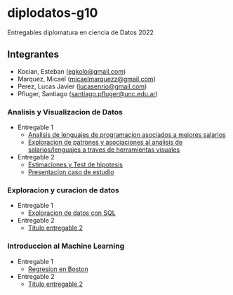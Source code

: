 # diplodatos-g10
Entregables diplomatura en ciencia de Datos 2022

## Integrantes
- Kocian, Esteban (egkolo@gmail.com)
- Marquez, Micael (micaelmarquezz@gmail.com)
- Perez, Lucas Javier (lucasenrio@gmail.com)
- Pfluger, Santiago (santiago.pfluger@unc.edu.ar)

### Analisis y Visualizacion de Datos
- Entregable 1
    - [Analisis de lenguajes de programacion asociados a mejores salarios](/ayvd/Grupo_10_AyVD_Entregable_Parte_1.ipynb)
    - [Exploracion de patrones y asociaciones al analisis de salarios/lenguajes a traves de herramientas visuales](/ayvd/Grupo_10_AyVD_Entregable_Parte_1.ipynb)
- Entregable 2
    - [Estimaciones y Test de hipotesis](/ayvd/Grupo_10_AyVD_Entregable_Parte_2.ipynb)
    - [Presentacion caso de estudio](/ayvd/Entregable_AyVD.pdf)

### Exploracion y curacion de datos
- Entregable 1
    - [Exploracion de datos con SQL]([eycd/Grupo_10_EyCD_Entregable_Parte_1_y_2.ipynb])
- Entregable 2
    - [Titulo entregable 2]([eycd/Grupo_10_EyCD_Entregable_Parte_1_y_2.ipynb])

### Introduccion al Machine Learning
- Entregable 1
    - [Regresion en Boston](/introml/Grupo_10_IntroML_Entregable_Parte_1.ipynb)
- Entregable 2
    - [Titulo entregable 2](/introml/Grupo_10_IntroML_Entregable_Parte_2.ipynb)
